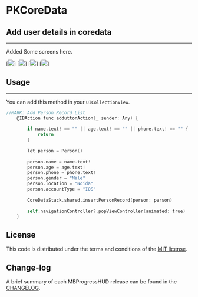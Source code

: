 
PKCoreData
=========

## Add user details in coredata
------------
 Added Some screens here.
 
[![](https://github.com/pawankv89/PKCoreData/blob/master/images/screen_1.png)]
[![](https://github.com/pawankv89/PKCoreData/blob/master/images/screen_2.png)]
[![](https://github.com/pawankv89/PKCoreData/blob/master/images/screen_3.png)]
[![](https://github.com/pawankv89/PKCoreData/blob/master/images/screen_4.png)]


## Usage
------------
 You can add this method in your `UICollectionView`.


```objective-c
//MARK: Add Person Record List
    @IBAction func adduttonAction(_ sender: Any) {
        
        if name.text! == "" || age.text! == "" || phone.text! == "" {
            return
        }
        
        let person = Person()
        
        person.name = name.text!
        person.age = age.text!
        person.phone = phone.text!
        person.gender = "Male"
        person.location = "Noida"
        person.accountType = "IOS"
        
        CoreDataStack.shared.insertPersonRecord(person: person)
        
        self.navigationController?.popViewController(animated: true)
    }
```

## License

This code is distributed under the terms and conditions of the [MIT license](LICENSE).

## Change-log

A brief summary of each MBProgressHUD release can be found in the [CHANGELOG](CHANGELOG.mdown). 
